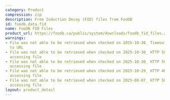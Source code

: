 ```yaml
---
category: Product
compression: zip
description: Free Induction Decay (FID) files from FooDB
id: foodb.data.fid
name: FooDB FID Files
product_url: https://foodb.ca/public/system/downloads/foodb_fid_files.zip
warnings:
- File was not able to be retrieved when checked on 2025-10-30_ Timeout connecting
  to URL
- File was not able to be retrieved when checked on 2025-10-30_ HTTP 502 error when
  accessing file
- File was not able to be retrieved when checked on 2025-10-30_ HTTP 502 error when
  accessing file
- File was not able to be retrieved when checked on 2025-10-29_ HTTP 404 error when
  accessing file
- File was not able to be retrieved when checked on 2025-08-07_ HTTP 500 error when
  accessing file
layout: product_detail
---
```

